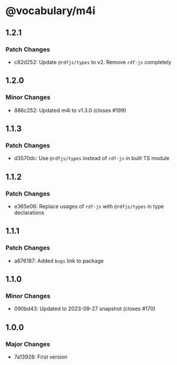 # @vocabulary/m4i

## 1.2.1

### Patch Changes

- c82d252: Update `@rdfjs/types` to v2. Remove `rdf-js` completely

## 1.2.0

### Minor Changes

- 886c252: Updated m4i to v1.3.0 (closes #199)

## 1.1.3

### Patch Changes

- d3570dc: Use `@rdfjs/types` instead of `rdf-js` in built TS module

## 1.1.2

### Patch Changes

- e365e06: Replace usages of `rdf-js` with `@rdfjs/types` in type declarations

## 1.1.1

### Patch Changes

- a676187: Added `bugs` link to package

## 1.1.0

### Minor Changes

- 090bd43: Updated to 2023-09-27 snapshot (closes #170)

## 1.0.0

### Major Changes

- 7a13928: First version
